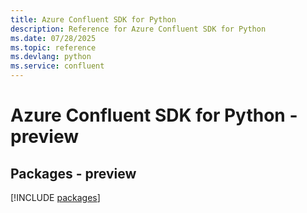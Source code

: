 ```yaml
---
title: Azure Confluent SDK for Python
description: Reference for Azure Confluent SDK for Python
ms.date: 07/28/2025
ms.topic: reference
ms.devlang: python
ms.service: confluent
---
```

# Azure Confluent SDK for Python - preview
## Packages - preview
[!INCLUDE [packages](confluent-index.md)]